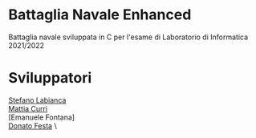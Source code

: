 # Battaglia Navale Enhanced
Battaglia navale sviluppata in C per l'esame di Laboratorio di Informatica 2021/2022

# Sviluppatori
[Stefano Labianca](https://github.com/Stefano-Labianca) \
[Mattia Curri](https://github.com/FrumpyGoose180) \
[Emanuele Fontana] \
[Donato Festa](https://github.com/DonatoFe11) \

